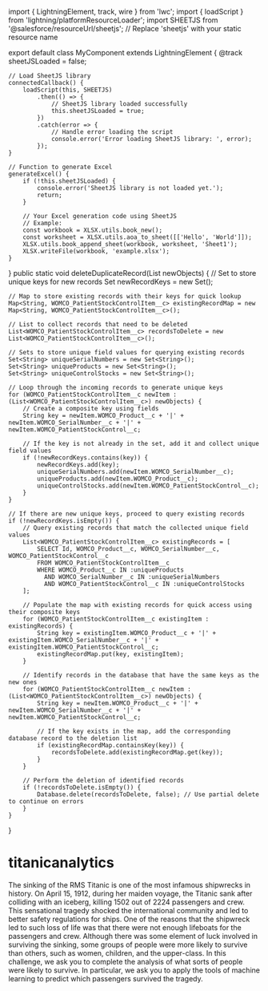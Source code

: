 import { LightningElement, track, wire } from 'lwc';
import { loadScript } from 'lightning/platformResourceLoader';
import SHEETJS from '@salesforce/resourceUrl/sheetjs'; // Replace 'sheetjs' with your static resource name

export default class MyComponent extends LightningElement {
    @track sheetJSLoaded = false;

    // Load SheetJS library
    connectedCallback() {
        loadScript(this, SHEETJS)
            .then(() => {
                // SheetJS library loaded successfully
                this.sheetJSLoaded = true;
            })
            .catch(error => {
                // Handle error loading the script
                console.error('Error loading SheetJS library: ', error);
            });
    }

    // Function to generate Excel
    generateExcel() {
        if (!this.sheetJSLoaded) {
            console.error('SheetJS library is not loaded yet.');
            return;
        }

        // Your Excel generation code using SheetJS
        // Example:
        const workbook = XLSX.utils.book_new();
        const worksheet = XLSX.utils.aoa_to_sheet([['Hello', 'World']]);
        XLSX.utils.book_append_sheet(workbook, worksheet, 'Sheet1');
        XLSX.writeFile(workbook, 'example.xlsx');
    }
}
public static void deleteDuplicateRecord(List<SObject> newObjects) {
    // Set to store unique keys for new records
    Set<String> newRecordKeys = new Set<String>();

    // Map to store existing records with their keys for quick lookup
    Map<String, WOMCO_PatientStockControlItem__c> existingRecordMap = new Map<String, WOMCO_PatientStockControlItem__c>();

    // List to collect records that need to be deleted
    List<WOMCO_PatientStockControlItem__c> recordsToDelete = new List<WOMCO_PatientStockControlItem__c>();

    // Sets to store unique field values for querying existing records
    Set<String> uniqueSerialNumbers = new Set<String>();
    Set<String> uniqueProducts = new Set<String>();
    Set<String> uniqueControlStocks = new Set<String>();

    // Loop through the incoming records to generate unique keys
    for (WOMCO_PatientStockControlItem__c newItem : (List<WOMCO_PatientStockControlItem__c>) newObjects) {
        // Create a composite key using fields
        String key = newItem.WOMCO_Product__c + '|' + newItem.WOMCO_SerialNumber__c + '|' + newItem.WOMCO_PatientStockControl__c;
        
        // If the key is not already in the set, add it and collect unique field values
        if (!newRecordKeys.contains(key)) {
            newRecordKeys.add(key);
            uniqueSerialNumbers.add(newItem.WOMCO_SerialNumber__c);
            uniqueProducts.add(newItem.WOMCO_Product__c);
            uniqueControlStocks.add(newItem.WOMCO_PatientStockControl__c);
        }
    }

    // If there are new unique keys, proceed to query existing records
    if (!newRecordKeys.isEmpty()) {
        // Query existing records that match the collected unique field values
        List<WOMCO_PatientStockControlItem__c> existingRecords = [
            SELECT Id, WOMCO_Product__c, WOMCO_SerialNumber__c, WOMCO_PatientStockControl__c
            FROM WOMCO_PatientStockControlItem__c
            WHERE WOMCO_Product__c IN :uniqueProducts
              AND WOMCO_SerialNumber__c IN :uniqueSerialNumbers
              AND WOMCO_PatientStockControl__c IN :uniqueControlStocks
        ];

        // Populate the map with existing records for quick access using their composite keys
        for (WOMCO_PatientStockControlItem__c existingItem : existingRecords) {
            String key = existingItem.WOMCO_Product__c + '|' + existingItem.WOMCO_SerialNumber__c + '|' + existingItem.WOMCO_PatientStockControl__c;
            existingRecordMap.put(key, existingItem);
        }

        // Identify records in the database that have the same keys as the new ones
        for (WOMCO_PatientStockControlItem__c newItem : (List<WOMCO_PatientStockControlItem__c>) newObjects) {
            String key = newItem.WOMCO_Product__c + '|' + newItem.WOMCO_SerialNumber__c + '|' + newItem.WOMCO_PatientStockControl__c;

            // If the key exists in the map, add the corresponding database record to the deletion list
            if (existingRecordMap.containsKey(key)) {
                recordsToDelete.add(existingRecordMap.get(key));
            }
        }

        // Perform the deletion of identified records
        if (!recordsToDelete.isEmpty()) {
            Database.delete(recordsToDelete, false); // Use partial delete to continue on errors
        }
    }
}



# titanicanalytics
The sinking of the RMS Titanic is one of the most infamous shipwrecks in history.  On April 15, 1912, during her maiden voyage, the Titanic sank after colliding with an iceberg, killing 1502 out of 2224 passengers and crew. This sensational tragedy shocked the international community and led to better safety regulations for ships.  One of the reasons that the shipwreck led to such loss of life was that there were not enough lifeboats for the passengers and crew. Although there was some element of luck involved in surviving the sinking, some groups of people were more likely to survive than others, such as women, children, and the upper-class.  In this challenge, we ask you to complete the analysis of what sorts of people were likely to survive. In particular, we ask you to apply the tools of machine learning to predict which passengers survived the tragedy.
